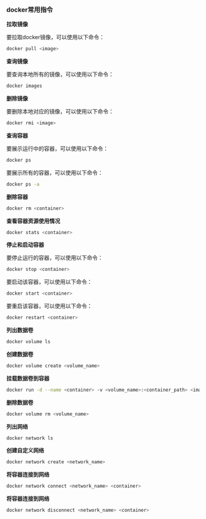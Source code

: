 ###  docker常用指令

**拉取镜像**

要拉取docker镜像，可以使用以下命令：

```bash
docker pull <image>
```

**查询镜像**

要查询本地所有的镜像，可以使用以下命令：

```bash
docker images
```

**删除镜像**

要删除本地对应的镜像，可以使用以下命令：

```bash
docker rmi <image>
```

**查询容器**

要展示运行中的容器，可以使用以下命令：

```bash
docker ps
```

要展示所有的容器，可以使用以下命令：

```bash
docker ps -a
```

**删除容器**

```bash
docker rm <container>
```

**查看容器资源使用情况**

```bash
docker stats <container>
```

**停止和启动容器**

要停止运行的容器，可以使用以下命令：

```bash
docker stop <container>
```

要启动该容器，可以使用以下命令：

```bash
docker start <container>
```

要重启该容器，可以使用以下命令：

```bash
docker restart <container>
```

**列出数据卷**

```bash
docker volume ls
```

**创建数据卷**

```bash
docker volume create <volume_name>
```

**挂载数据卷到容器**

```bash
docker run -d --name <container> -v <volume_name>:<container_path> <image_name>
```

**删除数据卷**

```bash
docker volume rm <volume_name>
```

**列出网络**

```bash
docker network ls
```

**创建自定义网络**

```bash
docker network create <network_name>
```

**将容器连接到网络**

```bash
docker network connect <network_name> <container>
```

**将容器连接到网络**

```bash
docker network disconnect <network_name> <container>
```